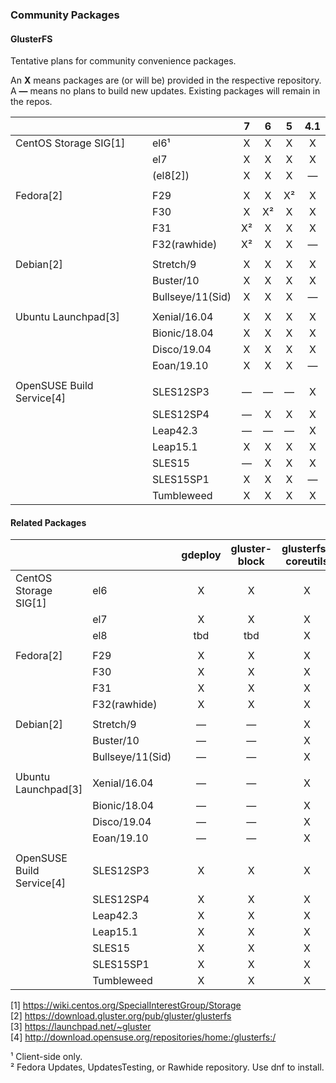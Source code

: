 ### Community Packages

#### GlusterFS

Tentative plans for community convenience packages.

An **X** means packages are (or will be) provided in the respective repository.  
A **—** means no plans to build new updates. Existing packages will remain in the repos.  

|              |                |     7     |     6     |     5     |    4.1    |
|--------------|----------------|:---------:|:---------:|:---------:|:---------:|
|CentOS Storage SIG[1]|el6¹           |     X      |     X      |     X     |     X     |
|              |el7             |     X     |     X     |     X     |     X     |
|              |(el8[2])        |     X     |     X     |     X     |     —     |
|              |                |           |           |           |           |
|Fedora[2]     |F29             |     X     |     X     |     X²    |     X     |
|              |F30             |     X     |     X²    |     X     |     X     |
|              |F31             |     X²    |     X     |     X     |     X     |
|              |F32(rawhide)    |     X²    |     X     |     X     |     —     |
|              |                |           |           |           |
|Debian[2]     |Stretch/9       |     X     |     X     |     X     |     X     |
|              |Buster/10       |     X     |     X     |     X     |     X     |
|              |Bullseye/11(Sid)|     X     |     X     |     X     |     —     |
|              |                |           |           |           |
|Ubuntu Launchpad[3]|Xenial/16.04    |     X     |     X     |     X     |     X     |
|              |Bionic/18.04    |     X     |     X     |     X     |     X     |
|              |Disco/19.04     |     X     |     X     |     X     |     X     |
|              |Eoan/19.10      |     X     |     X     |     X     |     —     |
|              |                |           |           |           |
|OpenSUSE Build Service[4]|SLES12SP3    |     —     |     —     |     —     |     X     |
|              |SLES12SP4       |     —     |     X     |     X     |     X     |
|              |Leap42.3        |     —     |     —     |     —     |     X     |
|              |Leap15.1        |     X     |     X     |     X     |     X     |
|              |SLES15          |     —     |     X     |     X     |     X     |
|              |SLES15SP1       |     X     |     X     |     X     |     —     |
|              |Tumbleweed      |     X     |     X     |     X     |     X     |


#### Related Packages

|              |                | gdeploy | gluster-block | glusterfs-coreutils | nfs-ganesha | storhaug | Samba |
|--------------|----------------|:-------:|:--------:|:----------:|:-----------:|:--------:|:-----:|
|CentOS Storage SIG[1]|el6             |    X    |     X    |     X      |      X      |     X    |   ?   |
|              |el7             |    X    |     X    |     X      |      X      |     X    |   ?   |
|              |el8             |   tbd   |    tbd   |     X      |      X      |    tbd   |   ?   |
|              |                |         |          |            |             |          |       |
|Fedora[2]     |F29             |    X    |     X    |     X      |      X      |     X    |   ?   |
|              |F30             |    X    |     X    |     X      |      X      |     X    |   ?   |
|              |F31             |    X    |     X    |     X      |      X      |     X    |   ?   |
|              |F32(rawhide)    |    X    |     X    |     X      |      X      |     X    |   ?   |
|              |                |         |          |            |             |          |       |
|Debian[2]     |Stretch/9       |    —    |     —    |     X      |      X      |     X    |   ?   |
|              |Buster/10       |    —    |     —    |     X      |      X      |     X    |   ?   |
|              |Bullseye/11(Sid)|    —    |     —    |     X      |      X      |     X    |   ?   |
|              |                |         |          |            |             |          |       |
|Ubuntu Launchpad[3]|Xenial/16.04    |    —    |     —    |     X      |      X      |     X    |   ?   |
|              |Bionic/18.04    |    —    |     —    |     X      |      X      |     X    |   ?   |
|              |Disco/19.04     |    —    |     —    |     X      |      X      |     X    |   ?   |
|              |Eoan/19.10      |    —    |     —    |     X      |      X      |     X    |   ?   |
|              |                |         |          |            |             |          |       |
|OpenSUSE Build Service[4]|SLES12SP3       |    X     |     X    |     X       |      X      |     X    |   ?   |
|              |SLES12SP4       |    X    |     X    |     X      |      X      |     X    |   ?   |
|              |Leap42.3        |    X    |     X    |     X      |      X      |     X    |   ?   |
|              |Leap15.1        |    X    |     X    |     X      |      X      |     X    |   ?   |
|              |SLES15          |    X    |     X    |     X      |      X      |     X    |   ?   |
|              |SLES15SP1       |    X    |     X    |     X      |      X      |     X    |   ?   |
|              |Tumbleweed      |    X    |     X    |     X      |      X      |     X    |   ?   |



[1] <https://wiki.centos.org/SpecialInterestGroup/Storage>  
[2] <https://download.gluster.org/pub/gluster/glusterfs>  
[3] <https://launchpad.net/~gluster>  
[4] <http://download.opensuse.org/repositories/home:/glusterfs:/>  

¹ Client-side only.  
² Fedora Updates, UpdatesTesting, or Rawhide repository. Use dnf to install.  
